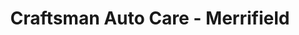 ---
title: "Craftsman Auto Care - Merrifield"
url: /fairfax/craftsman-auto-care-merrifield/
shop: car repair
---